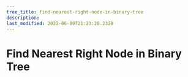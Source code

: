 ```yaml
---
tree_title: find-nearest-right-node-in-binary-tree
description: 
last_modified: 2022-06-09T21:23:28.2328
---
```


# Find Nearest Right Node in Binary Tree
